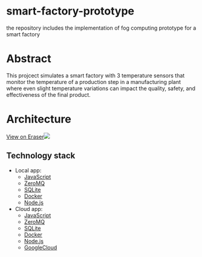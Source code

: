 # smart-factory-prototype
the repository includes the implementation of fog computing prototype for a smart factory

# Abstract
This projcect simulates a smart factory with 3 temperature sensors that monitor the temperature of a production step in a manufacturing plant where even slight temperature variations can impact the quality, safety, and effectiveness of the final product. 


# Architecture

[View on Eraser![](https://app.eraser.io/workspace/SELy3kMiGuqut32J3RUf/preview?elements=EI2VJJBRPmMCIyaJn796lg&type=embed)](https://app.eraser.io/workspace/SELy3kMiGuqut32J3RUf?elements=EI2VJJBRPmMCIyaJn796lg)

## Technology stack

- Local app:
  - [JavaScript](https://js.org/index.html)
  - [ZeroMQ](https://zeromq.org/)
  - [SQLite](https://www.sqlite.org/)
  - [Docker](https://www.docker.com/)
  - [Node.js](https://nodejs.org/en)
- Cloud app:
  - [JavaScript](https://js.org/index.html)
  - [ZeroMQ](https://zeromq.org/)
  - [SQLite](https://www.sqlite.org/)
  - [Docker](https://www.docker.com/)
  - [Node.js](https://nodejs.org/en)
  - [GoogleCloud](https://cloud.google.com/gcp/)
